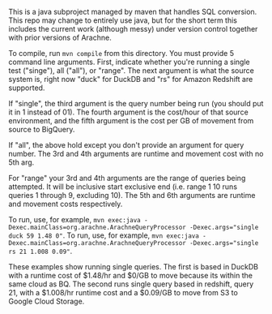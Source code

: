 This is a java subproject managed by maven that handles SQL conversion. This repo may change to entirely use java, but for the short term this includes the current work (although messy) under version control together with prior versions of Arachne.

To compile, run `mvn compile` from this directory. You must provide 5 command line arguments. First, indicate whether you're running a single test ("singe"), all ("all"), or "range". The next argument is what the source system is, right now "duck" for DuckDB and "rs" for Amazon Redshift are supported. 

If "single", the third argument is the query number being run (you should put it in 1 instead of 01). The fourth argument is the cost/hour of that source environment, and the fifth argument is the cost per GB of movement from source to BigQuery.

If "all", the above hold except you don't provide an argument for query number.  The 3rd and 4th arguments are runtime and movement cost with no 5th arg.

For "range" your 3rd and 4th arguments are the range of queries being attempted.  It will be inclusive start exclusive end (i.e. range 1 10 runs queries 1 through 9, excluding 10). The 5th and 6th arguments are runtime and movement costs respectively.  

To run, use, for example, `mvn exec:java -Dexec.mainClass=org.arachne.ArachneQueryProcessor -Dexec.args="single duck 59 1.48 0"`.
To run, use, for example, `mvn exec:java -Dexec.mainClass=org.arachne.ArachneQueryProcessor -Dexec.args="single rs 21 1.008 0.09"`.

These examples show running single queries. The first is based in DuckDB with a runtime cost of \$1.48/hr and \$0/GB to move because its within the same cloud as BQ. The second runs single query based in redshift, query 21, with a \$1.008/hr runtime cost and a \$0.09/GB to move from S3 to Google Cloud Storage.

